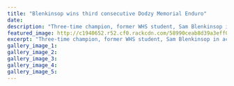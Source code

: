 ```yaml
---
title: "Blenkinsop wins third consecutive Dodzy Memorial Enduro"
date: 
description: "Three-time champion, former WHS student, Sam Blenkinsop in action during the Dodzy Memorial Enduro mountainbike race held at the Wairoa Gorge..."
featured_image: http://c1940652.r52.cf0.rackcdn.com/58990ceab8d39a3eff002761/Sam-Blenkinsop-ex-3-time-champ-Feb-2017.jpg
excerpt: "Three-time champion, former WHS student, Sam Blenkinsop in action during the Dodzy Memorial Enduro mountainbike race held at the Wairoa Gorge."
gallery_image_1: 
gallery_image_2: 
gallery_image_3: 
gallery_image_4: 
gallery_image_5: 
---
```

